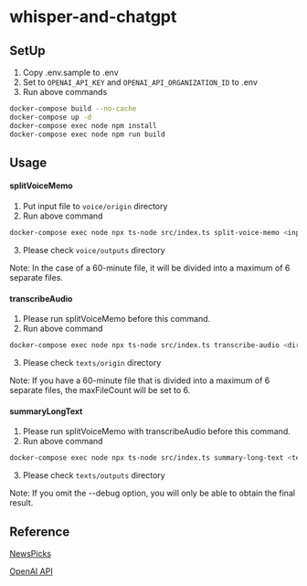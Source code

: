 # whisper-and-chatgpt
## SetUp
1. Copy .env.sample to .env
2. Set to `OPENAI_API_KEY` and `OPENAI_API_ORGANIZATION_ID` to .env
3. Run above commands
```bash
docker-compose build --no-cache
docker-compose up -d
docker-compose exec node npm install
docker-compose exec node npm run build
```

## Usage
#### splitVoiceMemo
1. Put input file to `voice/origin` directory
2. Run above command
```bash
docker-compose exec node npx ts-node src/index.ts split-voice-memo <inputFileName> <dirName>
```
3. Please check `voice/outputs` directory

Note: In the case of a 60-minute file, it will be divided into a maximum of 6 separate files.

#### transcribeAudio
1. Please run splitVoiceMemo before this command.
2. Run above command
```bash
docker-compose exec node npx ts-node src/index.ts transcribe-audio <dirName> <maxFileCount>
```
3. Please check `texts/origin` directory

Note: If you have a 60-minute file that is divided into a maximum of 6 separate files, the maxFileCount will be set to 6.

#### summaryLongText
1. Please run splitVoiceMemo with transcribeAudio before this command.
2. Run above command
```bash
docker-compose exec node npx ts-node src/index.ts summary-long-text <texts/origin/dirName/file> > texts/outputs/<output.txt> --debug
```
3. Please check `texts/outputs` directory

Note: If you omit the --debug option, you will only be able to obtain the final result.

## Reference
[NewsPicks](https://github.com/newspicks/learn-chatgpt-api)

[OpenAI API](https://platform.openai.com/docs/api-reference)
